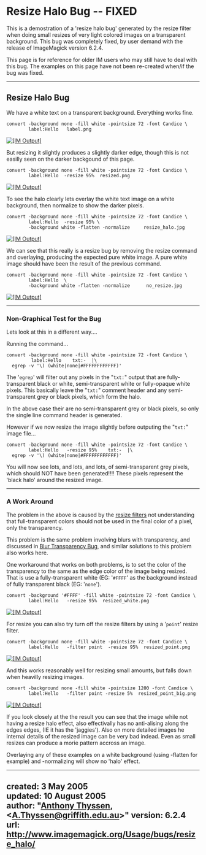 # Resize Halo Bug -- FIXED

This is a demostration of a 'resize halo bug' generated by the resize filter when doing small resizes of very light colored images on a transparent background.
This bug was completely fixed, by user demand with the release of ImageMagick version 6.2.4.

This page is for reference for older IM users who may still have to deal with this bug.
The examples on this page have not been re-created when/if the bug was fixed.

------------------------------------------------------------------------

## Resize Halo Bug

We have a white text on a transparent background.
Everything works fine.

~~~
convert -background none -fill white -pointsize 72 -font Candice \
        label:Hello   label.png
~~~

[![\[IM Output\]](label.png)](label.png)

But resizing it slightly produces a slightly darker edge, though this is not easilly seen on the darker backgound of this page.

~~~
convert -background none -fill white -pointsize 72 -font Candice \
        label:Hello  -resize 95%  resized.png
~~~

[![\[IM Output\]](resized.png)](resized.png)

To see the halo clearly lets overlay the white text image on a white background, then normalize to show the darker pixels.

~~~
convert -background none -fill white -pointsize 72 -font Candice \
        label:Hello  -resize 95% \
        -background white -flatten -normalize     resize_halo.jpg
~~~

[![\[IM Output\]](resize_halo.jpg)](resize_halo.jpg)

We can see that this really is a resize bug by removing the resize command and overlaying, producing the expected pure white image.
A pure white image should have been the result of the previous command.

~~~
convert -background none -fill white -pointsize 72 -font Candice \
        label:Hello  \
        -background white -flatten -normalize      no_resize.jpg
~~~

[![\[IM Output\]](no_resize.jpg)](no_resize.jpg)

------------------------------------------------------------------------

### Non-Graphical Test for the Bug

Lets look at this in a different way....

Running the command...

~~~
convert -background none -fill white -pointsize 72 -font Candice \
         label:Hello    txt:-  |\
  egrep -v '\) (white|none|#FFFFFFFFFFFF)'
~~~

The '`egrep`' will filter out any pixels in the "`txt:`" output that are fully-transparent black or white, semi-transparent white or fully-opaque white pixels.
This basically leave the "`txt:`" comment header and any semi-transparent grey or black pixels, which form the halo.

In the above case their are no semi-transparent grey or black pixels, so only the single line command header is generated.

However if we now resize the image slightly before outputing the "`txt:`" image file...

~~~
convert -background none -fill white -pointsize 72 -font Candice \
        label:Hello   -resize 95%    txt:-  |\
  egrep -v '\) (white|none|#FFFFFFFFFFFF)'
~~~

You will now see lots, and lots, and lots, of semi-transparent grey pixels, which should NOT have been generated!!!!
These pixels represent the 'black halo' around the resized image.

------------------------------------------------------------------------

### A Work Around

The problem in the above is caused by the [resize filters](../../resize/#filters) not understanding that full-transparent colors should not be used in the final color of a pixel, only the transparency.

This problem is the same problem involving blurs with transparency, and discussed in [Blur Transparency Bug](../blur_trans/), and similar solutions to this problem also works here.

One workaround that works on both problems, is to set the color of the transparency to the same as the edge color of the image being resized.
That is use a fully-transparent white (EG: '`#FFFF`' as the background instead of fully transparent black (EG: '`none`').

~~~
convert -background '#FFFF' -fill white -pointsize 72 -font Candice \
        label:Hello   -resize 95%  resized_white.png
~~~

[![\[IM Output\]](resized_white.png)](resized_white.png)

For resize you can also try turn off the resize filters by using a '`point`' resize filter.

~~~
convert -background none -fill white -pointsize 72 -font Candice \
        label:Hello   -filter point  -resize 95%  resized_point.png
~~~

[![\[IM Output\]](resized_point.png)](resized_point.png)

And this works reasonably well for resizing small amounts, but falls down when heavilly resizing images.

~~~
convert -background none -fill white -pointsize 1200 -font Candice \
        label:Hello   -filter point -resize 5%  resized_point_big.png
~~~

[![\[IM Output\]](resized_point_big.png)](resized_point_big.png)

If you look closely at the the result you can see that the image while not having a resize halo effect, also effectivally has no anti-alising along the edges edges, (IE it has the 'jaggies').
Also on more detailed images he internal details of the resized image can be very bad indead.
Even as small resizes can produce a morie pattern accross an image.

Overlaying any of these examples on a white background (using -flatten for example) and -normalizing will show no 'halo' effect.

---
created: 3 May 2005  
updated: 10 August 2005  
author: "[Anthony Thyssen](http://www.ict.griffith.edu.au/anthony/anthony.html), &lt;[A.Thyssen@griffith.edu.au](http://www.ict.griffith.edu.au/anthony/mail.shtml)&gt;"
version: 6.2.4
url: http://www.imagemagick.org/Usage/bugs/resize_halo/
---
